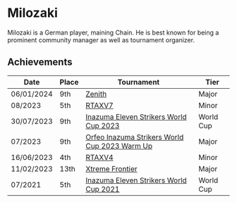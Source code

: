 # Milozaki

Milozaki is a German player, maining Chain. 
He is best known for being a prominent community manager as well as tournament organizer.

## Achievements

| Date | Place | Tournament | Tier |
| - | - | - | - |
| 06/01/2024 | 9th | [Zenith](/inapedia/tournaments/misc/zenith.md) | Major |
| 08/2023 | 5th | [RTAXV7](/inapedia/tournaments/rtaxv/rtaxv7.md) | Minor |
| 30/07/2023 | 9th | [Inazuma Eleven Strikers World Cup 2023](/inapedia/tournaments/worldcup23.md) | World Cup |
| 07/2023 | 9th | [Orfeo Inazuma Strikers World Cup 2023 Warm Up](/inapedia/tournaments/misc/orfeowc.md) | Major |
| 16/06/2023 | 4th | [RTAXV4](/inapedia/tournaments/rtaxv/rtaxv4.md) | Minor |
| 11/02/2023 | 13th | [Xtreme Frontier](/inapedia/tournaments/sf/xf.md) | Major |
| 07/2021 | 5th | [Inazuma Eleven Strikers World Cup 2021](/inapedia/tournaments/worldcup21.md) | World Cup |

